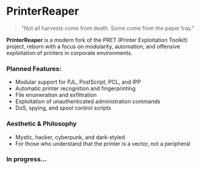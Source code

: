 # PrinterReaper

> "Not all harvests come from death. Some come from the paper tray."

**PrinterReaper** is a modern fork of the PRET (Printer Exploitation Toolkit) project, reborn with a focus on modularity, automation, and offensive exploitation of printers in corporate environments.

### Planned Features:
- Modular support for PJL, PostScript, PCL, and IPP
- Automatic printer recognition and fingerprinting
- File enumeration and exfiltration
- Exploitation of unauthenticated administration commands
- DoS, spying, and spool control scripts

### Aesthetic & Philosophy
- Mystic, hacker, cyberpunk, and dark-styled
- For those who understand that the printer is a vector, not a peripheral

### In progress...